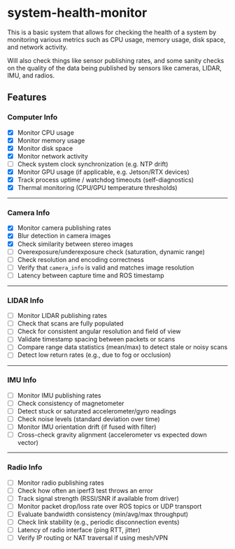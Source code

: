 # system-health-monitor

This is a basic system that allows for checking the health of a system by
monitoring various metrics such as CPU usage, memory usage, disk space, and
network activity.

Will also check things like sensor publishing rates, and some sanity checks on
the quality of the data being published by sensors like cameras, LIDAR, IMU, and
radios.

## Features

### Computer Info

* [x] Monitor CPU usage
* [x] Monitor memory usage
* [x] Monitor disk space
* [x] Monitor network activity
* [ ] Check system clock synchronization (e.g. NTP drift)
* [x] Monitor GPU usage (if applicable, e.g. Jetson/RTX devices)
* [x] Track process uptime / watchdog timeouts (self-diagnostics)
* [x] Thermal monitoring (CPU/GPU temperature thresholds)

---

### Camera Info

* [x] Monitor camera publishing rates
* [x] Blur detection in camera images
* [x] Check similarity between stereo images
* [ ] Overexposure/underexposure check (saturation, dynamic range)
* [ ] Check resolution and encoding correctness
* [ ] Verify that `camera_info` is valid and matches image resolution
* [ ] Latency between capture time and ROS timestamp

---

### LIDAR Info

* [ ] Monitor LIDAR publishing rates
* [ ] Check that scans are fully populated
* [ ] Check for consistent angular resolution and field of view
* [ ] Validate timestamp spacing between packets or scans
* [ ] Compare range data statistics (mean/max) to detect stale or noisy scans
* [ ] Detect low return rates (e.g., due to fog or occlusion)

---

### IMU Info

* [ ] Monitor IMU publishing rates
* [ ] Check consistency of magnetometer
* [ ] Detect stuck or saturated accelerometer/gyro readings
* [ ] Check noise levels (standard deviation over time)
* [ ] Monitor IMU orientation drift (if fused with filter)
* [ ] Cross-check gravity alignment (accelerometer vs expected down vector)

---

### Radio Info

* [ ] Monitor radio publishing rates
* [ ] Check how often an iperf3 test throws an error
* [ ] Track signal strength (RSSI/SNR if available from driver)
* [ ] Monitor packet drop/loss rate over ROS topics or UDP transport
* [ ] Evaluate bandwidth consistency (min/avg/max throughput)
* [ ] Check link stability (e.g., periodic disconnection events)
* [ ] Latency of radio interface (ping RTT, jitter)
* [ ] Verify IP routing or NAT traversal if using mesh/VPN
